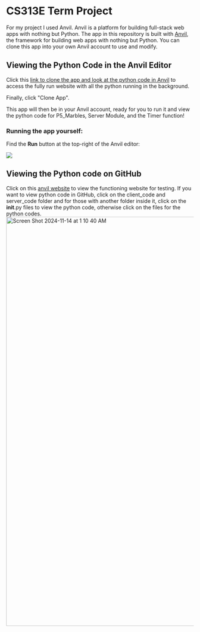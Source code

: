 # CS313E Term Project

For my project I used Anvil. Anvil is a platform for building full-stack web apps with nothing but Python.  The app in this repository is built with [Anvil](https://anvil.works?utm_source=github:app_README), the framework for building web apps with nothing but Python. You can clone this app into your own Anvil account to use and modify.

## Viewing the Python Code in the Anvil Editor

Click this [link to clone the app and look at the python code in Anvil](https://anvil.works/build#clone:N34QEHEET3GBONMV=75AD7R4JQEVMOM5TSU2PWWO2) to access the fully run website with all the python running in the background.

Finally, click "Clone App".

This app will then be in your Anvil account, ready for you to run it and view the python code for P5_Marbles, Server Module, and the Timer function!

### Running the app yourself:

Find the **Run** button at the top-right of the Anvil editor:

<img src="https://anvil.works/docs/img/run-button-new-ide.png"/>

## Viewing the Python code on GitHub
Click on this [anvil website](https://whispered-overjoyed-menu.anvil.app) to view the functioning website for testing. If you want to view python code in GitHub, click on the client_code and server_code folder and for those with another folder inside it, click on the __init__.py files to view the python code, otherwise click on the files for the python codes. 
<img width="1097" alt="Screen Shot 2024-11-14 at 1 10 40 AM" src="https://github.com/user-attachments/assets/79e2c634-bd1e-47cd-bd5e-4d4402c0c516">
